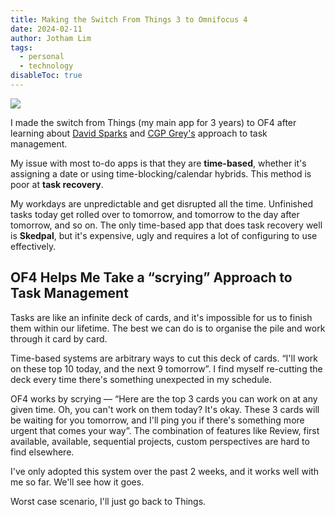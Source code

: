 ```yaml
---
title: Making the Switch From Things 3 to Omnifocus 4
date: 2024-02-11
author: Jotham Lim
tags:
  - personal
  - technology
disableToc: true
---
```


![](https://i.imgur.com/BhvGPmQ.jpg)

I made the switch from Things (my main app for 3 years) to OF4 after learning about [David Sparks](https://www.youtube.com/watch?v=vUUaQF3_Pyo) and [CGP Grey's](https://www.relay.fm/cortex/142) approach to task management.

My issue with most to-do apps is that they are **time-based**, whether it's assigning a date or using time-blocking/calendar hybrids. This method is poor at **task recovery**.

My workdays are unpredictable and get disrupted all the time. Unfinished tasks today get rolled over to tomorrow, and tomorrow to the day after tomorrow, and so on. The only time-based app that does task recovery well is **Skedpal**, but it's expensive, ugly and requires a lot of configuring to use effectively.

## OF4 Helps Me Take a “scrying” Approach to Task Management

Tasks are like an infinite deck of cards, and it's impossible for us to finish them within our lifetime. The best we can do is to organise the pile and work through it card by card.

Time-based systems are arbitrary ways to cut this deck of cards. “I'll work on these top 10 today, and the next 9 tomorrow”. I find myself re-cutting the deck every time there's something unexpected in my schedule.

OF4 works by scrying — “Here are the top 3 cards you can work on at any given time. Oh, you can't work on them today? It's okay. These 3 cards will be waiting for you tomorrow, and I'll ping you if there's something more urgent that comes your way”. The combination of features like Review, first available, available, sequential projects, custom perspectives are hard to find elsewhere.

I've only adopted this system over the past 2 weeks, and it works well with me so far. We'll see how it goes.

Worst case scenario, I'll just go back to Things.
